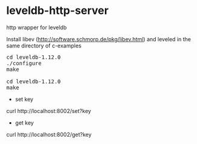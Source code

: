 leveldb-http-server
==========

http wrapper for leveldb

Install libev (http://software.schmorp.de/pkg/libev.html) and leveled in the same directory of c-examples

<pre>
cd leveldb-1.12.0
./configure
make

cd leveldb-1.12.0
make
</pre>

- set key

curl http://localhost:8002/set?key

- get key

curl http://localhost:8002/get?key

